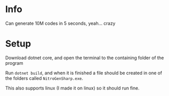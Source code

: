 # Info
Can generate 10M codes in 5 seconds, yeah... crazy


# Setup
Download dotnet core, and open the terminal to the containing folder of the program

Run ``dotnet build``, and when it is finished a file should be created in one of the folders called ``NitroGenSharp.exe``.

This also supports linux (I made it on linux) so it should run fine.
